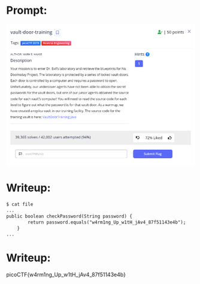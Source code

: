 <h1>
  Prompt:
</h1>

![alt text](prompt.png)

<h1>
  Writeup:
</h1>

```
$ cat file
...
public boolean checkPassword(String password) {
        return password.equals("w4rm1ng_Up_w1tH_jAv4_87f51143e4b");
    }
...
```

<h1>
  Writeup:
</h1>
picoCTF{w4rm1ng_Up_w1tH_jAv4_87f51143e4b}
